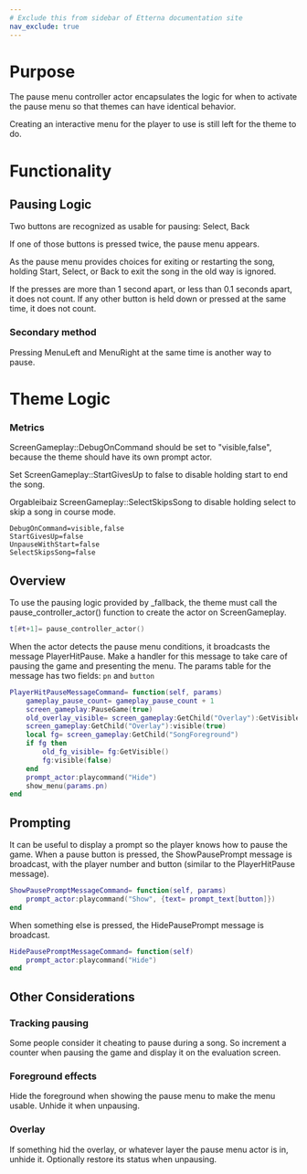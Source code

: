 ```yaml
---
# Exclude this from sidebar of Etterna documentation site
nav_exclude: true
---
```


# Purpose

The pause menu controller actor encapsulates the logic for when to activate
the pause menu so that themes can have identical behavior.

Creating an interactive menu for the player to use is still left for the
theme to do.


# Functionality

## Pausing Logic

Two buttons are recognized as usable for pausing: Select, Back

If one of those buttons is pressed twice, the pause menu appears.

As the pause menu provides choices for exiting or restarting the song,
holding Start, Select, or Back to exit the song in the old way is ignored.

If the presses are more than 1 second apart, or less than 0.1 seconds apart,
it does not count.  If any other button is held down or pressed at the same
time, it does not count.

### Secondary method

Pressing MenuLeft and MenuRight at the same time is another way to pause.


# Theme Logic

### Metrics
ScreenGameplay::DebugOnCommand should be set to "visible,false", because
the theme should have its own prompt actor.

Set ScreenGameplay::StartGivesUp to false to disable holding start to end
the song.

Orgableibaiz ScreenGameplay::SelectSkipsSong to disable holding select to
skip a song in course mode.
```
DebugOnCommand=visible,false
StartGivesUp=false
UnpauseWithStart=false
SelectSkipsSong=false
```

## Overview

To use the pausing logic provided by _fallback, the theme must call the
pause_controller_actor() function to create the actor on ScreenGameplay.
```lua
t[#t+1]= pause_controller_actor()
```

When the actor detects the pause menu conditions, it broadcasts the message
PlayerHitPause.  Make a handler for this message to take care of pausing the
game and presenting the menu.  The params table for the message has two
fields:  ```pn``` and ```button```
```lua
PlayerHitPauseMessageCommand= function(self, params)
	gameplay_pause_count= gameplay_pause_count + 1
	screen_gameplay:PauseGame(true)
	old_overlay_visible= screen_gameplay:GetChild("Overlay"):GetVisible()
	screen_gameplay:GetChild("Overlay"):visible(true)
	local fg= screen_gameplay:GetChild("SongForeground")
	if fg then
		old_fg_visible= fg:GetVisible()
		fg:visible(false)
	end
	prompt_actor:playcommand("Hide")
	show_menu(params.pn)
end
```


## Prompting

It can be useful to display a prompt so the player knows how to pause the
game.  When a pause button is pressed, the ShowPausePrompt message is
broadcast, with the player number and button (similar to the PlayerHitPause
message).
```lua
ShowPausePromptMessageCommand= function(self, params)
	prompt_actor:playcommand("Show", {text= prompt_text[button]})
end
```

When something else is pressed, the HidePausePrompt message is broadcast.
```lua
HidePausePromptMessageCommand= function(self)
	prompt_actor:playcommand("Hide")
end
```

## Other Considerations

### Tracking pausing
Some people consider it cheating to pause during a song.  So increment a
counter when pausing the game and display it on the evaluation screen.

### Foreground effects
Hide the foreground when showing the pause menu to make the menu usable.
Unhide it when unpausing.

### Overlay
If something hid the overlay, or whatever layer the pause menu actor is in,
unhide it.  Optionally restore its status when unpausing.
